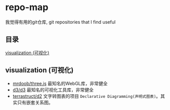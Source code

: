 # repo-map
我觉得有用的git仓库, git repositories that I find useful

## 目录

[visualization (可视化)](#visualization-可视化)

## visualization (可视化)

- [mrdoob/three.js](https://github.com/mrdoob/three.js)
最知名的WebGL库，非常健全
- [d3/d3](https://github.com/d3/d3)
最知名的可视化工具库，非常健全
- [terrastruct/d2](https://github.com/terrastruct/d2)
文字转图表的项目 `Declarative Diagramming(声明式图表)`。其实只有嵌套关系图。
